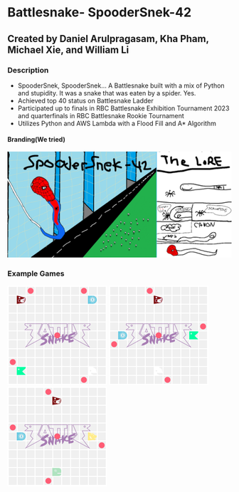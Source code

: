 # Battlesnake- SpooderSnek-42
## Created by Daniel Arulpragasam, Kha Pham, Michael Xie, and William Li

### Description
- SpooderSnek, SpooderSnek… A Battlesnake built with a mix of Python and stupidity. It was a snake that was eaten by a spider. Yes.
- Achieved top 40 status on Battlesnake Ladder
- Participated up to finals in RBC Battlesnake Exhibition Tournament 2023 and quarterfinals in RBC Battlesnake Rookie Tournament
- Utilizes Python and AWS Lambda with a Flood Fill and A* Algorithm
#### Branding(We tried)
![spoodersnek spoodersnek](https://github.com/Derzz/battlesnek/blob/main/Photos/SpooderSnakePoster.png?raw=true)
### Example Games
![spoodersnek spoodersnek](https://github.com/Derzz/battlesnek/blob/main/Photos/game1.gif?raw=true)
![spoodersnek spoodersnek](https://github.com/Derzz/battlesnek/blob/main/Photos/game2.gif?raw=true)
![spoodersnek spoodersnek](https://github.com/Derzz/battlesnek/blob/main/Photos/game3.gif?raw=true)
